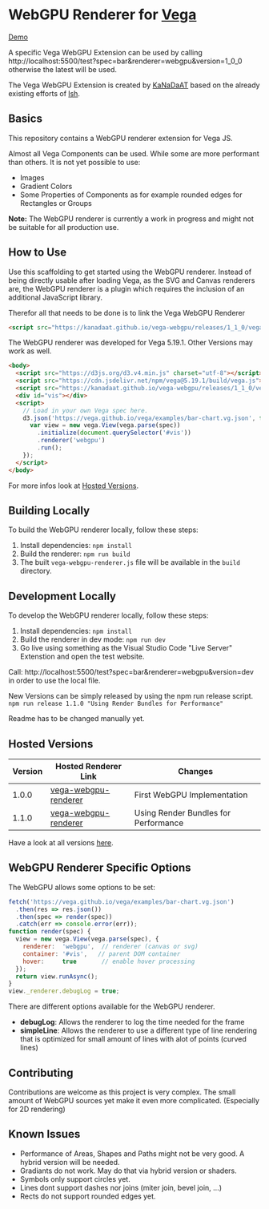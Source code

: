 # WebGPU Renderer for [Vega](https://vega.github.io/vega)

[Demo](https://kanadaat.github.io/vega-webgpu/test/)

A specific Vega WebGPU Extension can be used by calling http://localhost:5500/test?spec=bar&renderer=webgpu&version=1_0_0 otherwise the latest will be used.

The Vega WebGPU Extension is created by [KaNaDaAT](https://github.com/KaNaDaAT) based on the already existing efforts of [lsh](https://github.com/lsh).

## Basics

This repository contains a WebGPU renderer extension for Vega JS. 

Almost all Vega Components can be used. While some are more performant than others. 
It is not yet possible to use:
- Images
- Gradient Colors
- Some Properties of Components as for example rounded edges for Rectangles or Groups

**Note:** The WebGPU renderer is currently a work in progress and might not be suitable for all production use.

## How to Use

Use this scaffolding to get started using the WebGPU renderer. Instead of being directly usable after loading Vega, as the SVG and Canvas renderers are, the WebGPU renderer is a plugin which requires the inclusion of an additional JavaScript library.

Therefor all that needs to be done is to link the Vega WebGPU Renderer
```html
<script src="https://kanadaat.github.io/vega-webgpu/releases/1_1_0/vega-webgpu-renderer.js"></script>
```

The WebGPU renderer was developed for Vega 5.19.1. Other Versions may work as well.
```html
<body>
  <script src="https://d3js.org/d3.v4.min.js" charset="utf-8"></script>
  <script src="https://cdn.jsdelivr.net/npm/vega@5.19.1/build/vega.js"></script>
  <script src="https://kanadaat.github.io/vega-webgpu/releases/1_1_0/vega-webgpu-renderer.js"></script>
  <div id="vis"></div>
  <script>
    // Load in your own Vega spec here.
    d3.json('https://vega.github.io/vega/examples/bar-chart.vg.json', function (spec) {
      var view = new vega.View(vega.parse(spec))
        .initialize(document.querySelector('#vis'))
        .renderer('webgpu')
        .run();
    });
  </script>
</body>
```

For more infos look at [Hosted Versions](#hosted-versions).

## Building Locally
To build the WebGPU renderer locally, follow these steps:

1. Install dependencies: `npm install`
2. Build the renderer: `npm run build`
3. The built `vega-webgpu-renderer.js` file will be available in the `build` directory.


## Development Locally
To develop the WebGPU renderer locally, follow these steps:

1. Install dependencies: `npm install`
2. Build the renderer in dev mode: `npm run dev`
3. Go live using something as the Visual Studio Code "Live Server" Extenstion and open the test website.

Call: http://localhost:5500/test?spec=bar&renderer=webgpu&version=dev in order to use the local file.

New Versions can be simply released by using the npm run release script.
`npm run release 1.1.0 "Using Render Bundles for Performance"`

Readme has to be changed manually yet.

## Hosted Versions

| Version | Hosted Renderer Link                                                                                     | Changes |
| ------- | -------------------------------------------------------------------------------------------------------- | ------- |
| 1.0.0   | [vega-webgpu-renderer](https://kanadaat.github.io/vega-webgpu/releases/1_0_0/vega-webgpu-renderer.js) | First WebGPU Implementation |
| 1.1.0   | [vega-webgpu-renderer](https://kanadaat.github.io/vega-webgpu/releases/1_1_0/vega-webgpu-renderer.js) | Using Render Bundles for Performance |

Have a look at all versions [here](https://kanadaat.github.io/vega-webgpu/releases).


## WebGPU Renderer Specific Options

The WebGPU allows some options to be set:
```js
fetch('https://vega.github.io/vega/examples/bar-chart.vg.json')
  .then(res => res.json())
  .then(spec => render(spec))
  .catch(err => console.error(err));
function render(spec) {
  view = new vega.View(vega.parse(spec), {
    renderer:  'webgpu',  // renderer (canvas or svg)
    container: '#vis',   // parent DOM container
    hover:     true       // enable hover processing
  });
  return view.runAsync();
}
view._renderer.debugLog = true;
```

There are different options available for the WebGPU renderer.
- **debugLog**: Allows the renderer to log the time needed for the frame
- **simpleLine**: Allows the renderer to use a different type of line rendering that is optimized for small amount of lines with alot of points (curved lines)

## Contributing

Contributions are welcome as this project is very complex. The small amount of WebGPU sources yet make it even more complicated. (Especially for 2D rendering)

## Known Issues

- Performance of Areas, Shapes and Paths might not be very good. A hybrid version will be needed.
- Gradiants do not work. May do that via hybrid version or shaders.
- Symbols only support circles yet.
- Lines dont support dashes nor joins (miter join, bevel join, ...)
- Rects do not support rounded edges yet.
